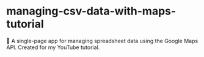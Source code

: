 # managing-csv-data-with-maps-tutorial
:pushpin: A single-page app for managing spreadsheet data using the Google Maps API. Created for my YouTube tutorial.
